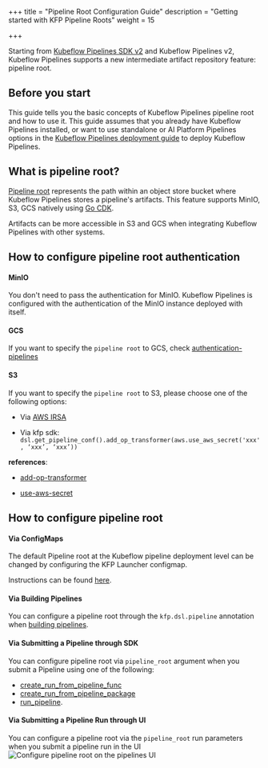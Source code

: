 +++
title = "Pipeline Root Configuration Guide"
description = "Getting started with KFP Pipeline Roots"
weight = 15

+++

Starting from [Kubeflow Pipelines SDK v2](https://kubeflow-pipelines.readthedocs.io/en/stable/) and Kubeflow Pipelines v2, Kubeflow Pipelines supports a new intermediate artifact repository feature: pipeline root.

## Before you start
This guide tells you the basic concepts of Kubeflow Pipelines pipeline root and how to use it.
This guide assumes that you already have Kubeflow Pipelines installed, or want to use standalone or AI Platform Pipelines options in the [Kubeflow Pipelines deployment
guide](/docs/components/pipelines/operator-guides/installation/) to deploy Kubeflow Pipelines.

## What is pipeline root?

[Pipeline root](/docs/components/pipelines/concepts/pipeline-root) represents the path within an object store bucket where Kubeflow Pipelines stores a pipeline's artifacts.
This feature supports MinIO, S3, GCS natively using [Go CDK](https://github.com/google/go-cloud). 

Artifacts can be more accessible in S3 and GCS when integrating Kubeflow Pipelines with other systems.

## How to configure pipeline root authentication 
#### MinIO
You don't need to pass the authentication for MinIO.
Kubeflow Pipelines is configured with the authentication of the MinIO instance deployed with itself.

#### GCS
If you want to specify the `pipeline root` to GCS, check [authentication-pipelines](https://googlecloudplatform.github.io/kubeflow-gke-docs/docs/pipelines/authentication-pipelines/)

#### S3
If you want to specify the `pipeline root` to S3, please choose one of the following options:

* Via [AWS IRSA](https://aws.amazon.com/blogs/containers/cross-account-iam-roles-for-kubernetes-service-accounts/)

* Via kfp sdk:
`dsl.get_pipeline_conf().add_op_transformer(aws.use_aws_secret('xxx', ‘xxx’, ‘xxx’))`

<!-- TODO: this function appears to be outdated -- update -->

**references**:
* [add-op-transformer](https://kubeflow-pipelines.readthedocs.io/en/stable/source/dsl.html#kfp.dsl.PipelineConf.add_op_transformer)
<!-- TODO: add_op_transformer no longer exists in this doc reference -->
* [use-aws-secret](https://kubeflow-pipelines.readthedocs.io/en/stable/source/kfp.extensions.html#kfp.aws.use_aws_secret)

## How to configure pipeline root

#### Via ConfigMaps
The default Pipeline root at the Kubeflow pipeline deployment level can be changed by configuring the KFP Launcher configmap.

Instructions can be found [here](/docs/components/pipelines/operator-guides/configure-object-store.md#kfp-launcher-object-store-configuration).

####  Via Building Pipelines
You can configure a pipeline root through the `kfp.dsl.pipeline` annotation when [building pipelines](/docs/components/pipelines/legacy-v1/sdk/build-pipeline/#build-your-pipeline).

####  Via Submitting a Pipeline through SDK
You can configure pipeline root via `pipeline_root` argument when you submit a Pipeline using one of the following:
* [create_run_from_pipeline_func](https://kubeflow-pipelines.readthedocs.io/en/stable/source/client.html#kfp.Client.create_run_from_pipeline_func)
* [create_run_from_pipeline_package](https://kubeflow-pipelines.readthedocs.io/en/stable/source/client.html#kfp.Client.create_run_from_pipeline_package) 
* [run_pipeline](https://kubeflow-pipelines.readthedocs.io/en/stable/source/client.html#kfp.Client.run_pipeline).

####  Via Submitting a Pipeline Run through UI
You can configure a pipeline root via the `pipeline_root` run parameters when you submit a pipeline run in the UI
<img src="/docs/images/pipelines/v1/v2-compatible/pipelines-ui-pipelineroot.png"
alt="Configure pipeline root on the pipelines UI"
class="mt-3 mb-3 border rounded">
